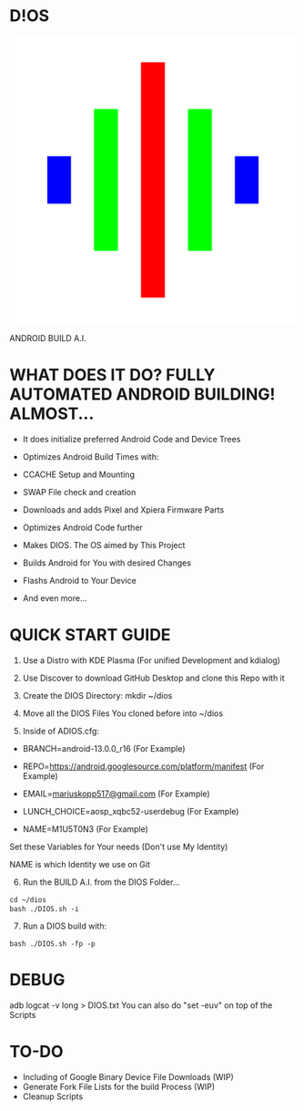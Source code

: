 <p align="center">

# D!OS

![DIOS IMAGE](https://github.com/DEV-ICE-SOFTWARE-TECHNOLOGIES/DIOS/blob/main/DIOS.png)

ANDROID BUILD A.I.

</p>

# WHAT DOES IT DO? FULLY AUTOMATED ANDROID BUILDING! ALMOST...

- It does initialize preferred Android Code and Device Trees

- Optimizes Android Build Times with:
- CCACHE Setup and Mounting
- SWAP File check and creation

- Downloads and adds Pixel and Xpiera Firmware Parts

- Optimizes Android Code further

- Makes DIOS. The OS aimed by This Project

- Builds Android for You with desired Changes

- Flashs Android to Your Device

- And even more...


# QUICK START GUIDE

1. Use a Distro with KDE Plasma (For unified Development and kdialog)

2. Use Discover to download GitHub Desktop and clone this Repo with it

3. Create the DIOS Directory: mkdir ~/dios

4. Move all the DIOS Files You cloned before into ~/dios

5. Inside of ADIOS.cfg:

- BRANCH=android-13.0.0_r16 (For Example)

- REPO=https://android.googlesource.com/platform/manifest  (For Example)

- EMAIL=mariuskopp517@gmail.com  (For Example)

- LUNCH_CHOICE=aosp_xqbc52-userdebug  (For Example)

- NAME=M1U5T0N3  (For Example)


Set these Variables for Your needs (Don't use My Identity)

NAME is which Identity we use on Git


6. Run the BUILD A.I. from the DIOS Folder...
```
cd ~/dios
bash ./DIOS.sh -i
```

7. Run a DIOS build with:
```
bash ./DIOS.sh -fp -p
```
# DEBUG

adb logcat -v long > DIOS.txt 
You can also do "set -euv" on top of the Scripts

# TO-DO

- Including of Google Binary Device File Downloads (WIP)
- Generate Fork File Lists for the build Process (WIP)
- Cleanup Scripts
